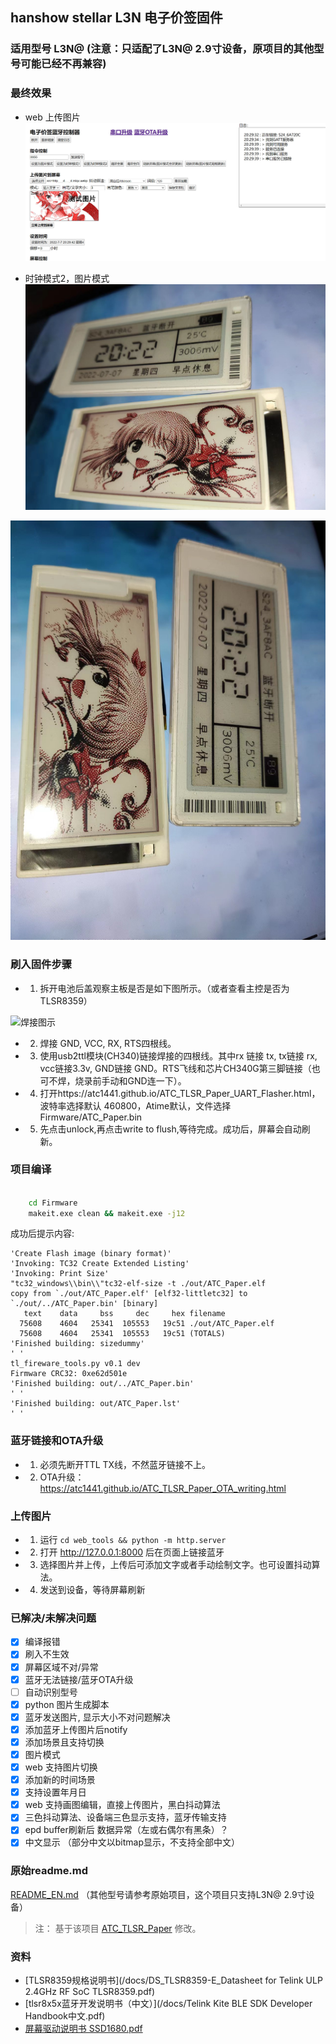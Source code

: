 ## hanshow stellar L3N 电子价签固件


### 适用型号 L3N@ (注意：只适配了L3N@ 2.9寸设备，原项目的其他型号可能已经不再兼容)



### 最终效果


- web 上传图片
![蓝牙管理](/images/web.jpg)

-  时钟模式2，图片模式
![时钟模式2，图片模式](/images/1553702163.jpg)

![时钟模式2，图片模式](/images/1587504241.jpg)



### 刷入固件步骤
- 1. 拆开电池后盖观察主板是否是如下图所示。（或者查看主控是否为TLSR8359）

![焊接图示](/USB_UART_Flashing_connection.jpg)

- 2. 焊接 GND, VCC, RX, RTS四根线。
- 3. 使用usb2ttl模块(CH340)链接焊接的四根线。其中rx 链接 tx, tx链接 rx, vcc链接3.3v, GND链接 GND。RTS飞线和芯片CH340G第三脚链接（也可不焊，烧录前手动和GND连一下）。
- 4. 打开https://atc1441.github.io/ATC_TLSR_Paper_UART_Flasher.html， 波特率选择默认 460800，Atime默认，文件选择Firmware/ATC_Paper.bin
- 5. 先点击unlock,再点击write to flush,等待完成。成功后，屏幕会自动刷新。

### 项目编译

```cmd

    cd Firmware
    makeit.exe clean && makeit.exe -j12

```

成功后提示内容:

```
'Create Flash image (binary format)'
'Invoking: TC32 Create Extended Listing'
'Invoking: Print Size'
"tc32_windows\\bin\\"tc32-elf-size -t ./out/ATC_Paper.elf
copy from `./out/ATC_Paper.elf' [elf32-littletc32] to `./out/../ATC_Paper.bin' [binary]
   text    data     bss     dec     hex filename
  75608    4604   25341  105553   19c51 ./out/ATC_Paper.elf
  75608    4604   25341  105553   19c51 (TOTALS)
'Finished building: sizedummy'
' '
tl_fireware_tools.py v0.1 dev
Firmware CRC32: 0xe62d501e
'Finished building: out/../ATC_Paper.bin'
' '
'Finished building: out/ATC_Paper.lst'
' '
```

### 蓝牙链接和OTA升级
- 1. 必须先断开TTL TX线，不然蓝牙链接不上。
- 2. OTA升级： https://atc1441.github.io/ATC_TLSR_Paper_OTA_writing.html

### 上传图片
- 1. 运行 `cd web_tools && python -m http.server`
- 2. 打开 http://127.0.0.1:8000 后在页面上链接蓝牙
- 3. 选择图片并上传，上传后可添加文字或者手动绘制文字。也可设置抖动算法。
- 4. 发送到设备，等待屏幕刷新


### 已解决/未解决问题
- [x] 编译报错
- [x] 刷入不生效
- [x] 屏幕区域不对/异常
- [x] 蓝牙无法链接/蓝牙OTA升级
- [ ] 自动识别型号
- [x] python 图片生成脚本
- [x] 蓝牙发送图片, 显示大小不对问题解决
- [x] 添加蓝牙上传图片后notify
- [x] 添加场景且支持切换
- [x] 图片模式
- [x] web 支持图片切换
- [x] 添加新的时间场景
- [x] 支持设置年月日
- [x] web 支持画图编辑，直接上传图片，黑白抖动算法
- [x] 三色抖动算法、设备端三色显示支持，蓝牙传输支持
- [x] epd buffer刷新后 数据异常（左或右偶尔有黑条）？
- [x] 中文显示 （部分中文以bitmap显示，不支持全部中文）

### 原始readme.md

[README_EN.md](/README_en.md) （其他型号请参考原始项目，这个项目只支持L3N@ 2.9寸设备）

> 注：
> 基于该项目 [ATC_TLSR_Paper](https://github.com/atc1441/ATC_TLSR_Paper) 修改。


### 资料

- [TLSR8359规格说明书](/docs/DS_TLSR8359-E_Datasheet for Telink ULP 2.4GHz RF SoC TLSR8359.pdf)
- [tlsr8x5x蓝牙开发说明书（中文）](/docs/Telink Kite BLE SDK Developer Handbook中文.pdf)
- [屏幕驱动说明书 SSD1680.pdf](/docs/SSD1680.pdf)